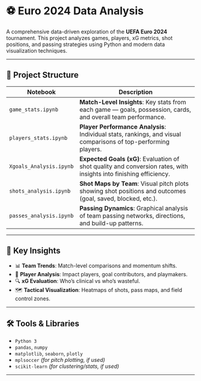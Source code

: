 # ⚽ Euro 2024 Data Analysis

A comprehensive data-driven exploration of the **UEFA Euro 2024** tournament. This project analyzes games, players, xG metrics, shot positions, and passing strategies using Python and modern data visualization techniques.

---

## 📁 Project Structure

| Notebook | Description |
|----------|-------------|
| `game_stats.ipynb` | **Match-Level Insights**: Key stats from each game — goals, possession, cards, and overall team performance. |
| `players_stats.ipynb` | **Player Performance Analysis**: Individual stats, rankings, and visual comparisons of top-performing players. |
| `Xgoals_Analysis.ipynb` | **Expected Goals (xG)**: Evaluation of shot quality and conversion rates, with insights into finishing efficiency. |
| `shots_analysis.ipynb` | **Shot Maps by Team**: Visual pitch plots showing shot positions and outcomes (goal, saved, blocked, etc.). |
| `passes_analysis.ipynb` | **Passing Dynamics**: Graphical analysis of team passing networks, directions, and build-up patterns. |

---

## 🧠 Key Insights

- 📊 **Team Trends**: Match-level comparisons and momentum shifts.
- 🎯 **Player Analysis**: Impact players, goal contributors, and playmakers.
- 🔍 **xG Evaluation**: Who’s clinical vs who’s wasteful.
- 🗺️ **Tactical Visualization**: Heatmaps of shots, pass maps, and field control zones.

---

## 🛠️ Tools & Libraries

- `Python 3`
- `pandas`, `numpy`
- `matplotlib`, `seaborn`, `plotly`
- `mplsoccer` *(for pitch plotting, if used)*
- `scikit-learn` *(for clustering/stats, if used)*

---

